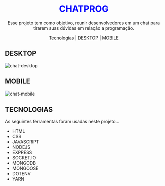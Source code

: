 <h1 align="center" style="color: blue;">CHATPROG</h1>

<p align="center">Esse projeto tem como objetivo, reunir desenvolvedores em um chat para tirarem suas dúvidas em relação a programação.</p>

<p align="center">
  <a href="#tecnologias">Tecnologias</a> |
  <a href="#desktop">DESKTOP</a> |
  <a href="#mobile">MOBILE</a>
</p>

## DESKTOP
![chat-desktop](https://user-images.githubusercontent.com/85270764/171440762-c592618a-adbc-496b-8d3a-8ce4b39ae24b.gif)

## MOBILE
![chat-mobile](https://user-images.githubusercontent.com/85270764/171441127-a6c71b0b-c909-4522-8a52-898bb7f308ea.gif)


## TECNOLOGIAS

<p>As seguintes ferramentas foram usadas neste projeto...</p>

<ul>
  <li>HTML</li>
  <li>CSS</li>
  <li>JAVASCRIPT</li>
  <li>NODEJS</li>
  <li>EXPRESS</li>
  <li>SOCKET.IO</li>
  <li>MONGODB</li>
  <li>MONGOOSE</li>
  <li>DOTENV</li>
  <li>YARN</li>
</ul>
